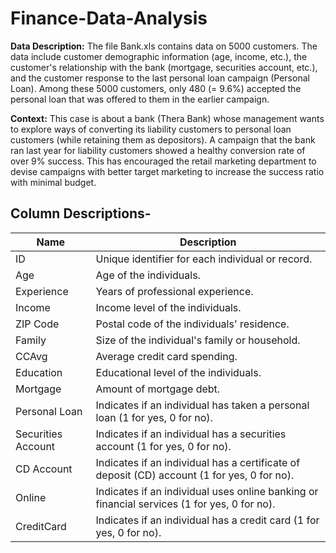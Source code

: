 # Finance-Data-Analysis

**Data Description:** The file Bank.xls contains data on 5000 customers. The data include customer demographic information (age, income, etc.), the customer's relationship with the bank (mortgage, securities account, etc.), and the customer response to the last personal loan campaign (Personal Loan). Among these 5000 customers, only 480 (= 9.6%) accepted the personal loan that was offered to them in the earlier campaign.


**Context:** This case is about a bank (Thera Bank) whose management wants to explore ways of converting its liability customers to personal loan customers (while retaining them as depositors). A campaign that the bank ran last year for liability customers showed a healthy conversion rate of over 9% success. This has encouraged the retail marketing department to devise campaigns with better target marketing to increase the success ratio with minimal budget.


## Column Descriptions-
|        Name         | Description                                       |
|---------------------|---------------------------------------------------|
| ID                  | Unique identifier for each individual or record.  |
| Age                 | Age of the individuals.                            |
| Experience          | Years of professional experience.                 |
| Income              | Income level of the individuals.                 |
| ZIP Code            | Postal code of the individuals' residence.       |
| Family              | Size of the individual's family or household.    |
| CCAvg               | Average credit card spending.                     |
| Education           | Educational level of the individuals.            |
| Mortgage            | Amount of mortgage debt.                          |
| Personal Loan       | Indicates if an individual has taken a personal loan (1 for yes, 0 for no). |
| Securities Account  | Indicates if an individual has a securities account (1 for yes, 0 for no). |
| CD Account          | Indicates if an individual has a certificate of deposit (CD) account (1 for yes, 0 for no). |
| Online              | Indicates if an individual uses online banking or financial services (1 for yes, 0 for no). |
| CreditCard          | Indicates if an individual has a credit card (1 for yes, 0 for no). |

